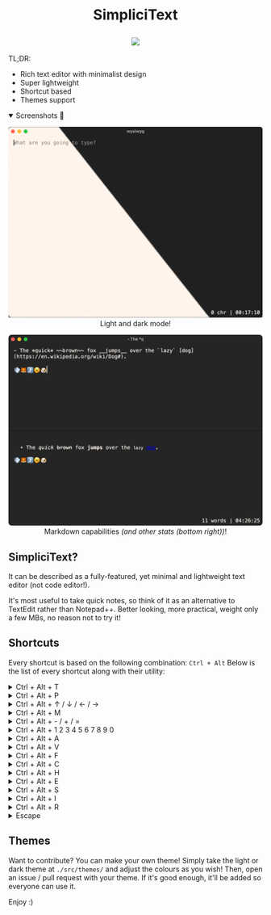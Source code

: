 # <p align="center">SimpliciText</p>  

<p align="center"><img src="./src-tauri/icons/icon.ico"></p>  
  
  
TL;DR:
- Rich text editor with minimalist design
- Super lightweight
- Shortcut based
- Themes support  
  
  
<details open>
  <summary>Screenshots 👀</summary>
  <p align="center">
    <img src="./screenshots/light_dark_mode.png">
    Light and dark mode!
  </p>
  <p align="center">
    <img src="./screenshots/tqbfjotld.png">
    Markdown capabilities <i>(and other stats (bottom right))</i>!
  </p>
</details>

## SimpliciText?
It can be described as a fully-featured, yet minimal and lightweight text editor (not code editor!).

It's most useful to take quick notes, so think of it as an alternative to TextEdit rather than Notepad++. Better looking, more practical, weight only a few MBs, no reason not to try it!  
  

## Shortcuts
Every shortcut is based on the following combination: `Ctrl + Alt`
Below is the list of every shortcut along with their utility:
<details>
  <summary>Ctrl + Alt + T</summary>
  <p>Cycles through the different themes available.</p>
</details>
<details>
  <summary>Ctrl + Alt + P</summary>
  <p>Pins the window to stay on top of any other application. Toggleable.</p>
</details>
<details>
  <summary>Ctrl + Alt + ↑ / ↓ / ← / →</summary>
  <p>Split the markdown preview panel in the chosen direction.</p>
</details>
<details>
  <summary>Ctrl + Alt + M</summary>
  <p>Changes the displayed stats (metrics) on the bottom right.</p>
</details>
<details>
  <summary>Ctrl + Alt + - / + / =</summary>
  <p>Reduces, increases or resets the text size.</p>
</details>
<details>
  <summary>Ctrl + Alt + 1 2 3 4 5 6 7 8 9 0</summary>
  <p>Switches tab. Up to 10 tabs can be controlled at the same time, each being a new file.</p>
</details>
<details>
  <summary>Ctrl + Alt + A</summary>
  <p>Opens the achievements page.</p>
</details>
<details>
  <summary>Ctrl + Alt + V</summary>
  <p>Activates the vibrancy mode (see through widow with blur).</p>
</details>
<details>
  <summary>Ctrl + Alt + F</summary>
  <p>Opens a popup to choose between 1600+ fonts.</p>
</details>
<details>
  <summary>Ctrl + Alt + C</summary>
  <p>Toggles a line counter on the left of every opened panel.</p>
</details>
<details>
  <summary>Ctrl + Alt + H</summary>
  <p>Opens up a help page to remind you of every shortcuts.</p>
</details>
<details>
  <summary>Ctrl + Alt + E</summary>
  <p>Cycles through all of the available extension. '.md' > '.html' > '.pdf'</p>
</details>
<details>
  <summary>Ctrl + Alt + S</summary>
  <p>A manual save. Either in the chosen extension, either in .md.</p>
</details>
<details>
  <summary>Ctrl + Alt + I</summary>
  <p>Switches to individual saves mode. When in this state, if you change your extension, auto save will be on the file with the other extension, and the manual save will save the file to the .md extension. When you press the shortcut again, everything is the opposite.</p>
</details>
<details>
  <summary>Ctrl + Alt + R</summary>
  <p>Press R to restart the render.</p>
  <p>Hold R to restart the app entirely.</p>
</details>
<details>
  <summary>Escape</summary>
  <p>Hold escape to properly leave the app.</p>
</details>

## Themes
Want to contribute? You can make your own theme! Simply take the light or dark theme at `./src/themes/` and adjust the colours as you wish! Then, open an issue / pull request with your theme. If it's good enough, it'll be added so everyone can use it.

Enjoy :)